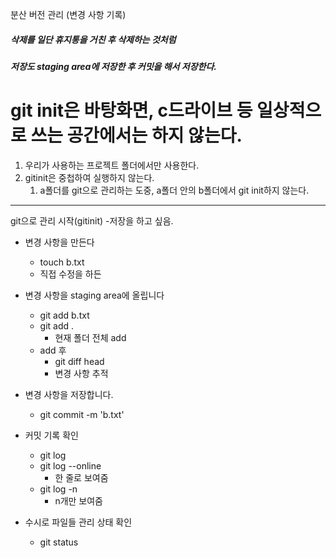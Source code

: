 
분산 버전 관리
(변경 사항 기록)

##### 삭제를 일단 휴지통을 거친 후 삭제하는 것처럼
##### 저장도 staging area에 저장한 후 커밋을 해서 저장한다.



# git init은 바탕화면, c드라이브 등 일상적으로 쓰는 공간에서는 하지 않는다.
1. 우리가 사용하는 프로젝트 폴더에서만 사용한다.
2. gitinit은 중첩하여 실행하지 않는다.
	1. a폴더를 git으로 관리하는 도중, a폴더 안의 b폴더에서 git init하지 않는다.
---

git으로 관리 시작(gitinit)
-저장을 하고 싶음.
+ 변경 사항을 만든다
	+ touch b.txt
	+ 직접 수정을 하든
+ 변경 사항을 staging area에 올립니다
	+ git add b.txt
	+ git add .
		+ 현재 폴더 전체 add
	+ add 후
		+ git diff head
		+ 변경 사항 추적
+ 변경 사항을 저장합니다.
	+ git commit -m 'b.txt'

+ 커밋 기록 확인
	+ git log
	+ git log --online
		+ 한 줄로 보여줌
	+ git log -n
		+ n개만 보여줌
+ 수시로 파일들 관리 상태 확인
	+ git status
